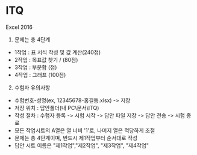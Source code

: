 # ITQ

Excel 2016 <br>

1. 문제는 총 4단계 <br>

* 1작업 : 표 서식 작성 및 값 계산(240점)<br>
* 2작업 : 목표값 찾기 / (80점)<br>
* 3작업 : 부분합 (점)<br>
* 4작업 : 그래프 (100점) <br>

2. 수험자 유의사항

 * 수험번호-성명(ex, 12345678-홍길동.xlsx) -> 저장
 * 저장 위치 : 답안폴더(내 PC\문서\ITQ)
 * 작성 절차 : 수험자 등록 -> 시험 시작 -> 답안 파일 저장 -> 답안 전송 -> 시험 종료
 * 모든 작업시트의 A열은 열 너비 '1'로, 나머지 열은 적당하게 조절
 * 문제는 총 4단계이며, 반드시 제1작업부터 순서대로 작성
 * 답안 시트 이름은 "제1작업","제2작업", "제3작업", "제4작업"
